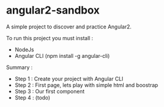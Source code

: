 # angular2-sandbox
A simple project to discover and practice Angular2.

To run this project you must install :
- NodeJs
- Angular CLI (npm install -g angular-cli)

Summary : 
- Step 1 : Create your project with Angular CLI
- Step 2 : First page, lets play with simple html and boostrap
- Step 3 : Our first component
- Step 4 : (todo)
